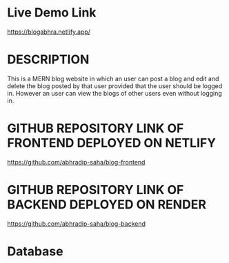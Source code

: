 # Live Demo Link
https://blogabhra.netlify.app/

# DESCRIPTION
This is a MERN blog website in which an user can post a blog and edit and delete the blog posted by that user provided that the user should be logged in. However an user can view the blogs of other users even without logging in.

# GITHUB REPOSITORY LINK OF FRONTEND DEPLOYED ON NETLIFY
https://github.com/abhradip-saha/blog-frontend

# GITHUB REPOSITORY LINK OF BACKEND DEPLOYED ON RENDER
https://github.com/abhradip-saha/blog-backend

# Database
